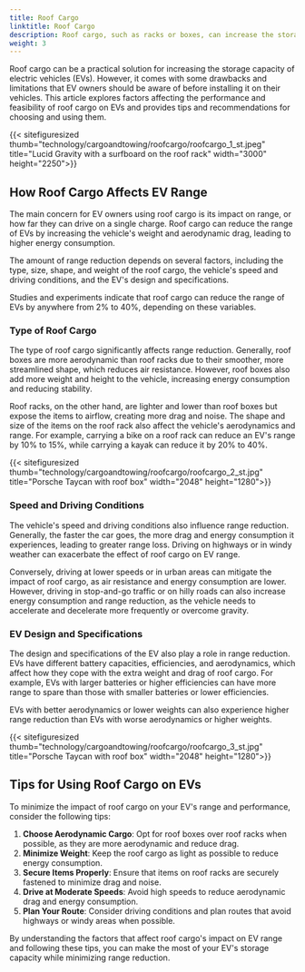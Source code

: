 ```yaml
---
title: Roof Cargo
linktitle: Roof Cargo
description: Roof cargo, such as racks or boxes, can increase the storage capacity of EVs, helping transport bulky, heavy, or irregularly shaped items like skis, bikes, kayaks, or tents.
weight: 3
---
```

<!-- markdownlint-disable MD033 -->

Roof cargo can be a practical solution for increasing the storage capacity of electric vehicles (EVs). However, it comes with some drawbacks and limitations that EV owners should be aware of before installing it on their vehicles. This article explores factors affecting the performance and feasibility of roof cargo on EVs and provides tips and recommendations for choosing and using them.

{{< sitefiguresized thumb="technology/cargoandtowing/roofcargo/roofcargo_1_st.jpeg" title="Lucid Gravity with a surfboard on the roof rack" width="3000" height="2250">}}

## How Roof Cargo Affects EV Range

The main concern for EV owners using roof cargo is its impact on range, or how far they can drive on a single charge. Roof cargo can reduce the range of EVs by increasing the vehicle's weight and aerodynamic drag, leading to higher energy consumption.

The amount of range reduction depends on several factors, including the type, size, shape, and weight of the roof cargo, the vehicle's speed and driving conditions, and the EV's design and specifications.

Studies and experiments indicate that roof cargo can reduce the range of EVs by anywhere from 2% to 40%, depending on these variables.

### Type of Roof Cargo

The type of roof cargo significantly affects range reduction. Generally, roof boxes are more aerodynamic than roof racks due to their smoother, more streamlined shape, which reduces air resistance. However, roof boxes also add more weight and height to the vehicle, increasing energy consumption and reducing stability.

Roof racks, on the other hand, are lighter and lower than roof boxes but expose the items to airflow, creating more drag and noise. The shape and size of the items on the roof rack also affect the vehicle's aerodynamics and range. For example, carrying a bike on a roof rack can reduce an EV's range by 10% to 15%, while carrying a kayak can reduce it by 20% to 40%.

{{< sitefiguresized thumb="technology/cargoandtowing/roofcargo/roofcargo_2_st.jpg" title="Porsche Taycan with roof box" width="2048" height="1280">}}

### Speed and Driving Conditions

The vehicle's speed and driving conditions also influence range reduction. Generally, the faster the car goes, the more drag and energy consumption it experiences, leading to greater range loss. Driving on highways or in windy weather can exacerbate the effect of roof cargo on EV range.

Conversely, driving at lower speeds or in urban areas can mitigate the impact of roof cargo, as air resistance and energy consumption are lower. However, driving in stop-and-go traffic or on hilly roads can also increase energy consumption and range reduction, as the vehicle needs to accelerate and decelerate more frequently or overcome gravity.

### EV Design and Specifications

The design and specifications of the EV also play a role in range reduction. EVs have different battery capacities, efficiencies, and aerodynamics, which affect how they cope with the extra weight and drag of roof cargo. For example, EVs with larger batteries or higher efficiencies can have more range to spare than those with smaller batteries or lower efficiencies.

EVs with better aerodynamics or lower weights can also experience higher range reduction than EVs with worse aerodynamics or higher weights.

{{< sitefiguresized thumb="technology/cargoandtowing/roofcargo/roofcargo_3_st.jpg" title="Porsche Taycan with roof box" width="2048" height="1280">}}

## Tips for Using Roof Cargo on EVs

To minimize the impact of roof cargo on your EV's range and performance, consider the following tips:

1. **Choose Aerodynamic Cargo**: Opt for roof boxes over roof racks when possible, as they are more aerodynamic and reduce drag.
2. **Minimize Weight**: Keep the roof cargo as light as possible to reduce energy consumption.
3. **Secure Items Properly**: Ensure that items on roof racks are securely fastened to minimize drag and noise.
4. **Drive at Moderate Speeds**: Avoid high speeds to reduce aerodynamic drag and energy consumption.
5. **Plan Your Route**: Consider driving conditions and plan routes that avoid highways or windy areas when possible.

By understanding the factors that affect roof cargo's impact on EV range and following these tips, you can make the most of your EV's storage capacity while minimizing range reduction.

